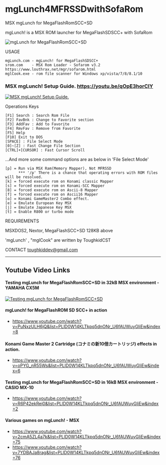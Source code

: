 # mgLunch4MFRSSDwithSofaRom
MSX mgLunch for MegaFlashRomSCC+SD 


mgLunch! is a MSX ROM launcher for MegaFlashSDSCC+ with SofaRom

![mgLunch for MegaFlashRomSCC+SD](mfr2.gif)


USAGE

    mgLunch.com - mgLunch! for MegaFlashSDSCC+ 
    srom.com    - MSX Rom Loader - Sofarom v3.2 https://www.louthrax.net/mgr/sofarom.html
    mglCook.exe - rom file scanner for Windows xp/vista/7/8/8.1/10 
    

### MSX mgLunch! Setup Guide.  https://youtu.be/qOpE3horClY
[![MSX mgLunch! Setup Guide.](https://yt-embed.herokuapp.com/embed?v=qOpE3horClY)](https://www.youtube.com/watch?v=qOpE3horClY "MSX mgLunch! Setup Guide.")


Operations Keys

    [F1] Search : Search Rom File 
    [F2] FavBnk : Change to Favorite section
    [F3] AddFav : Add to Favorite
    [F4] RmvFav : Remove from Favorite
    [F5] Help 
    [F10] Exit to DOS
    [SPACE] : File Select Mode
    [0]~[Z] : Fast Change File Section
    [CTRL]+[CURSOR] : Fast Cursor Scroll

...And more some command options are as below in 'File Select Mode' 

    [p] = Run via MSX Ram(Memory Mapper), Not MFRSSD
          *** '/p' There is a chance that operating errors with ROM files will be resolved. 
    [k] = forced execute rom on Konami classic Mapper 
    [s] = forced execute rom on Konami-SCC Mapper 
    [8] = forced execute rom on Ascii-8 Mapper  
    [f] = forced execute rom on Ascii16 Mapper 
    [o] = Konami GameMaster2 Combo effect. 
    [e] = Emulate European Key MSX
    [j] = Emulate Japanese Key MSX
    [t] = Enable R800 or turbo mode
 

REQUIREMENTS

MSXDOS2, Nextor, MegaFlashSCC+SD 128KB above

'mgLunch' , "mglCook" are written by ToughkidCST


CONTACT
toughkiddev@gmail.com


-------------------------
## Youtube Video Links

#### Testing mgLunch for MegaFlashRomSCC+SD in 32kB MSX environment - YAMAHA CX5M 
[![Testing mgLunch for MegaFlashRomSCC+SD](https://yt-embed.herokuapp.com/embed?v=W4yUWOtuJi8)](https://www.youtube.com/watch?v=W4yUWOtuJi8 "Testing mgLunch for MegaFlashRomSCC+SD")

#### mgLunch! for MegaFlashROM SD SCC+ in action
- https://www.youtube.com/watch?v=PuNxzULH6jQ&list=PLlD0W14KLTkpq5dnONr_U6fAUWuyGliEw&index=8

#### Konami Game Master 2 Cartridge (コナミの新10倍カートリッジ) effects in action. 
- https://www.youtube.com/watch?v=oPYG_nR55Ws&list=PLlD0W14KLTkpq5dnONr_U6fAUWuyGliEw&index=6

#### Testing mgLunch for MegaFlashRomSCC+SD in 16kB MSX environment - CASIO MX-10 
- https://www.youtube.com/watch?v=R6P42ekRej0&list=PLlD0W14KLTkpq5dnONr_U6fAUWuyGliEw&index=2

#### Various games on mgLunch! - MSX
- https://www.youtube.com/watch?v=2cmA5ZL4a7k&list=PLlD0W14KLTkpq5dnONr_U6fAUWuyGliEw&index=75
- https://www.youtube.com/watch?v=7YDBAJa8rag&list=PLlD0W14KLTkpq5dnONr_U6fAUWuyGliEw&index=76

